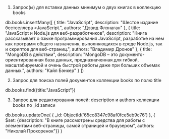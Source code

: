 1. Запрос(ы) для вставки данных минимум о двух книгах в коллекцию books

db.books.insertMany([
  {
  title: "JavaScript",
  description: "Шестое издание бестселлера «JavaScript.",
  authors: "Дэвид Флэнаган"
  },
  {
  title: "JavaScript и Node.js для веб-разработчиков",
  description: "Книга рассказывает о языке программирования JavaScript, разработке на нем как программ общего назначения, выполняющихся в среде Node.js, так и скриптов для веб-страниц.",
  authors: "Владимир Дронов"
  },
  {
  title: "MongoDB в действии",
  description: "MongoDB – это документо-ориентированная база данных, предназначенная для гибкой, масштабируемой и очень быстрой работы даже при больших объемах данных.",
  authors: "Кайл Бэнкер"
  }
])

2. Запрос для поиска полей документов коллекции books по полю title

db.books.find({title:"JavaScript"})

3. Запрос для редактирования полей: description и authors коллекции books по _id записи
   
db.books.updateOne(
  { _id: ObjectId('65cc8347c98af0fce5eb9c76') },
  { $set: {description: "В книге рассмотрены средства для работы с элементами веб-страницы, самой страницей и браузером", authors: "Николай Прохоренок"}}
)